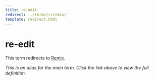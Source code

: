 ```yaml
---
title: re-edit
redirect: ../terms/r/remix/
template: redirect.html
---
```


# re-edit

This term redirects to [Remix](../terms/r/remix/).

*This is an alias for the main term. Click the link above to view the full definition.*
